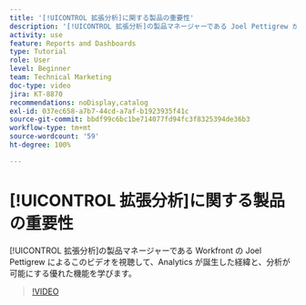 ```yaml
---
title: '[!UICONTROL 拡張分析]に関する製品の重要性'
description: '[!UICONTROL 拡張分析]の製品マネージャーである Joel Pettigrew が、Analytics が誕生した経緯と、これによって可能になる優れた機能について解説します。'
activity: use
feature: Reports and Dashboards
type: Tutorial
role: User
level: Beginner
team: Technical Marketing
doc-type: video
jira: KT-8870
recommendations: noDisplay,catalog
exl-id: 037ec658-a7b7-44cd-a7af-b1923935f41c
source-git-commit: bbdf99c6bc1be714077fd94fc3f8325394de36b3
workflow-type: tm+mt
source-wordcount: '59'
ht-degree: 100%

---
```


# [!UICONTROL 拡張分析]に関する製品の重要性

[!UICONTROL 拡張分析]の製品マネージャーである Workfront の Joel Pettigrew によるこのビデオを視聴して、Analytics が誕生した経緯と、分析が可能にする優れた機能を学びます。

>[!VIDEO](https://video.tv.adobe.com/v/335042/?quality=12&learn=on&enablevpops=1)
